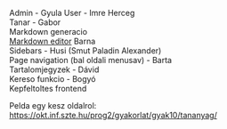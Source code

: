 Admin - Gyula
User - Imre Herceg  
Tanar - Gabor  
Markdown generacio  
[Markdown editor](./markdown-editor.md) Barna  
Sidebars - Husi (Smut Paladin Alexander)  
Page navigation (bal oldali menusav) - Barta  
Tartalomjegyzek - Dávid  
Kereso funkcio - Bogyó  
Kepfeltoltes frontend

Pelda egy kesz oldalrol:  
https://okt.inf.szte.hu/prog2/gyakorlat/gyak10/tananyag/
